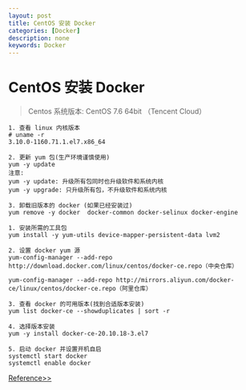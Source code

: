 ```yaml
---
layout: post
title: CentOS 安装 Docker
categories: [Docker]
description: none
keywords: Docker
---
```


# CentOS 安装 Docker

> Centos 系统版本:  CentOS 7.6 64bit  （Tencent Cloud）

```shell
1. 查看 linux 内核版本
# uname -r 
3.10.0-1160.71.1.el7.x86_64

2. 更新 yum 包(生产环境谨慎使用)
yum -y update
注意:
yum -y update: 升级所有包同时也升级软件和系统内核
yum -y upgrade: 只升级所有包，不升级软件和系统内核

3. 卸载旧版本的 docker (如果已经安装过)
yum remove -y docker  docker-common docker-selinux docker-engine
```

```shell
1. 安装所需的工具包
yum install -y yum-utils device-mapper-persistent-data lvm2

2. 设置 docker yum 源
yum-config-manager --add-repo http://download.docker.com/linux/centos/docker-ce.repo（中央仓库）

yum-config-manager --add-repo http://mirrors.aliyun.com/docker-ce/linux/centos/docker-ce.repo（阿里仓库）

3. 查看 docker 的可用版本(找到合适版本安装)
yum list docker-ce --showduplicates | sort -r

4. 选择版本安装
yum -y install docker-ce-20.10.18-3.el7

5. 启动 docker 并设置开机自启
systemctl start docker
systemctl enable docker
```

[Reference>>](https://yeasy.gitbook.io/docker_practice/install/centos) 
